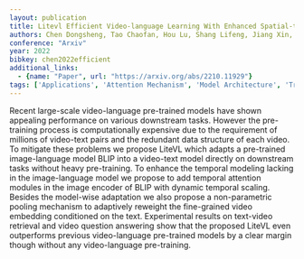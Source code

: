 ```yaml
---
layout: publication
title: Litevl Efficient Video-language Learning With Enhanced Spatial-temporal Modeling
authors: Chen Dongsheng, Tao Chaofan, Hou Lu, Shang Lifeng, Jiang Xin, Liu Qun
conference: "Arxiv"
year: 2022
bibkey: chen2022efficient
additional_links:
  - {name: "Paper", url: "https://arxiv.org/abs/2210.11929"}
tags: ['Applications', 'Attention Mechanism', 'Model Architecture', 'Training Techniques']
---
```

Recent large-scale video-language pre-trained models have shown appealing performance on various downstream tasks. However the pre-training process is computationally expensive due to the requirement of millions of video-text pairs and the redundant data structure of each video. To mitigate these problems we propose LiteVL which adapts a pre-trained image-language model BLIP into a video-text model directly on downstream tasks without heavy pre-training. To enhance the temporal modeling lacking in the image-language model we propose to add temporal attention modules in the image encoder of BLIP with dynamic temporal scaling. Besides the model-wise adaptation we also propose a non-parametric pooling mechanism to adaptively reweight the fine-grained video embedding conditioned on the text. Experimental results on text-video retrieval and video question answering show that the proposed LiteVL even outperforms previous video-language pre-trained models by a clear margin though without any video-language pre-training.

